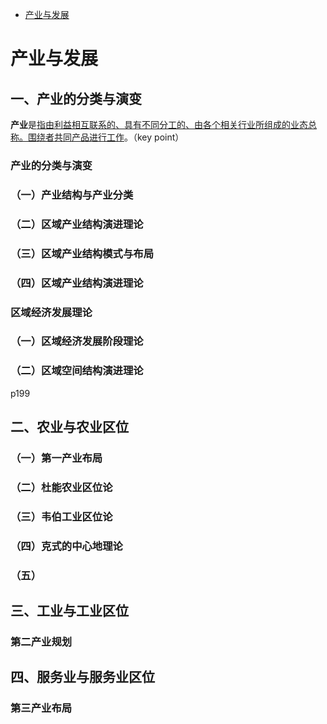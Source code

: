 - [产业与发展](#产业与发展)

# 产业与发展
## 一、产业的分类与演变
**产业**是<u>指由利益相互联系的、具有不同分工的、由各个相关行业所组成的业态总称。围绕者共同产品进行工作</u>。（key point）


### **产业的分类与演变**
### （一）产业结构与产业分类

### （二）区域产业结构演进理论
### （三）区域产业结构模式与布局
### （四）区域产业结构演进理论

### **区域经济发展理论**
### （一）区域经济发展阶段理论
### （二）区域空间结构演进理论


p199
## 二、农业与农业区位

### （一）第一产业布局


### （二）杜能农业区位论

### （三）韦伯工业区位论

### （四）克式的中心地理论

### （五）


## 三、工业与工业区位

### 第二产业规划





## 四、服务业与服务业区位

### 第三产业布局





